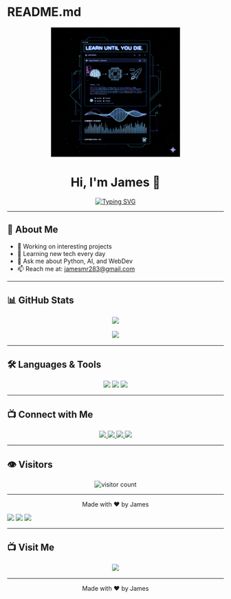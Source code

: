 # README.md
<p align="center">
  <img src="https://raw.githubusercontent.com/James404-cyber/James404-cyber/main/James404.gif" alt="James404 GIF" width="300"/>
</p>

<h1 align="center">Hi, I'm James 👋</h1>
<p align="center">
  <a href="https://git.io/typing-svg">
    <img src="https://readme-typing-svg.demolab.com/?lines=HELLO+FRIENDS;WELCOME+TO+MY+GITHUB;FOLLOW+ME+FOR+COOL+PROJECTS&center=true&width=500&height=50" alt="Typing SVG">
  </a>
</p>

---

## 🚀 About Me
- 🔭 Working on interesting projects  
- 🌱 Learning new tech every day  
- 💬 Ask me about Python, AI, and WebDev  
- 📫 Reach me at: [jamesmr283@gmail.com](mailto:jamesmr283@gmail.com)

---

## 📊 GitHub Stats
<p align="center">
  <img src="https://github-readme-stats.vercel.app/api?username=James404-cyber&show_icons=true&include_all_commits=true&theme=chartreuse-dark" />
</p>

<p align="center">
  <img src="https://github-readme-stats.anuraghazra1.vercel.app/api/top-langs/?username=James404-cyber&layout=compact&theme=chartreuse-dark" />
</p>

---

## 🛠 Languages & Tools
<p align="center">
  <img src="https://img.shields.io/badge/Python-3670A0?style=for-the-badge&logo=python&logoColor=ffdd54" />
  <img src="https://img.shields.io/badge/JavaScript-F7DF1E?style=for-the-badge&logo=javascript&logoColor=000" />
  <img src="https://img.shields.io/badge/Git-F05032?style=for-the-badge&logo=git&logoColor=fff" />
</p>

---

## 📺 Connect with Me
<p align="center">
  <a href="https://youtube.com/channel/UCgIVecO1e-lFuP_icxEL2mA">
    <img src="https://img.shields.io/badge/Youtube-FF0014?style=for-the-badge&logo=youtube&logoColor=white" />
  </a>
  <a href="https://wa.me/96598064347">
    <img src="https://img.shields.io/badge/WhatsApp-25D366?style=for-the-badge&logo=whatsapp&logoColor=white" />
  </a>
  <a href="https://www.facebook.com/share/1A4ScS8ofq/">
    <img src="https://img.shields.io/badge/Facebook-1877F2?style=for-the-badge&logo=facebook&logoColor=white" />
  </a>
  <a href="https://www.tiktok.com/@james404____?_t=ZS-90u35Z7mfwI&_r=1">
    <img src="https://img.shields.io/badge/TikTok-000000?style=for-the-badge&logo=tiktok&logoColor=white" />
  </a>
</p>

---

## 👁 Visitors
<p align="center">
  <img src="https://profile-counter.glitch.me/James404-cyber/count.svg" alt="visitor count"/>
</p>

---

<p align="center">Made with ❤️ by James</p>
  <img src="https://img.shields.io/badge/Python-3670A0?style=for-the-badge&logo=python&logoColor=ffdd54" />
  <img src="https://img.shields.io/badge/JavaScript-F7DF1E?style=for-the-badge&logo=javascript&logoColor=000" />
  <img src="https://img.shields.io/badge/Git-F05032?style=for-the-badge&logo=git&logoColor=fff" />
</p>

---

## 📺 Visit Me
<p align="center">
  <a href="https://youtube.com/channel/UCgIVecO1e-lFuP_icxEL2mA">
    <img src="https://img.shields.io/badge/Youtube-FF0014?style=for-the-badge&logo=youtube&logoColor=white" />
  </a>
</p>

---

<p align="center">Made with ❤️ by James</p>
